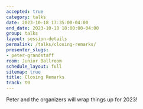 ```yaml
---
accepted: true
category: talks
date: 2023-10-18 17:35:00-04:00
end_date: 2023-10-18 18:00:00-04:00
group: talks
layout: session-details
permalink: /talks/closing-remarks/
presenter_slugs:
- peter-grandstaff
room: Junior Ballroom
schedule_layout: full
sitemap: true
title: Closing Remarks
track: t0
---
```


Peter and the organizers will wrap things up for 2023!
